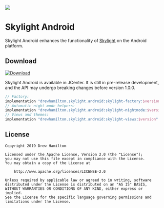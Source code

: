 [![](https://github.com/drewhamilton/SkylightAndroid/workflows/CI/badge.svg?branch=main)](https://github.com/drewhamilton/SkylightAndroid/actions?query=workflow%3ACI+branch%3Amain)

# Skylight Android

Skylight Android enhances the functionality of [Skylight](https://github.com/drewhamilton/Skylight) on the Android
platform.

## Download
[ ![Download](https://api.bintray.com/packages/drewhamilton/SkylightAndroid/SkylightAndroid-factory/images/download.svg) ](https://bintray.com/drewhamilton/SkylightAndroid)

Skylight Android is available in JCenter. It is still in pre-release development, and the API may undergo breaking
changes before version 1.0.0.

```groovy
// Factory:
implementation "drewhamilton.skylight.android:skylight-factory:$version"
// Automatic night mode helpers:
implementation "drewhamilton.skylight.android:skylight-nightmode:$version"
// Views and themes:
implementation "drewhamilton.skylight.android:skylight-views:$version"
```

## License
```
Copyright 2019 Drew Hamilton

Licensed under the Apache License, Version 2.0 (the "License");
you may not use this file except in compliance with the License.
You may obtain a copy of the License at

    http://www.apache.org/licenses/LICENSE-2.0

Unless required by applicable law or agreed to in writing, software
distributed under the License is distributed on an "AS IS" BASIS,
WITHOUT WARRANTIES OR CONDITIONS OF ANY KIND, either express or implied.
See the License for the specific language governing permissions and
limitations under the License.
```
